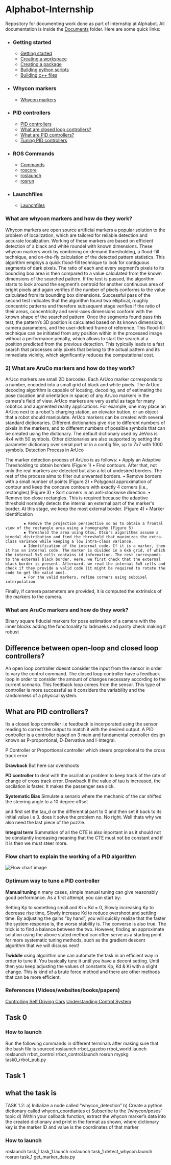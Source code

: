 # Alphabot-Internship
  Repository for documenting work done as part of internship at Alphabot. All documentation is inside the [Documents](https://github.com/amancodeblast/Alphabot-Internship/tree/master/Documents) folder. Here are some quick links:
  - ### Getting started 
    - [Getting started](Documents/Getting%20started.md#getting-started)
    - [Creating a workspace](Documents/Getting%20started.md#creating-a-workspace)
    - [Creating a package](Documents/Getting%20started.md#creating-a-package)
    - [Building python scripts](Documents/Getting%20started.md#building-and-running-python-scripts)
    - [Building c++ files](Documents/Getting%20started.md#building-and-running-c-scripts)
  - ### Whycon markers
    - [Whycon markers](Documents/Whycon%20Markers.md)
  - ### PID controllers
    - [PID controllers](Documents/PID%20Controller.md)
    - [What are closed loop controllers?](Documents/PID%20Controller.md#what-are-closed-loop-controllers)
    - [What are PID controllers?](Documents/PID%20Controller.md#what-are-pid-controllers?)
    - [Tuning PID controllers](Documents/PID%20Controller.md#tuning-pid-controllers)
  - ### ROS Commands
    - [Commands](Documents/Commands.md)
    - [roscore](Documents/Commands.md#roscore)
    - [roslaunch](Documents/Commands.md#roslaunch)
    - [rosrun](Documents/Commands.md#rosrun)
  - ### Launchfiles
    - [Launchfiles](Documents/Launchfiles.md)
 
### What are whycon markers and how do they work?
Whycon markers are open source artificial markers a popular solution to the problem of localization, which are tailored for reliable detection and accurate localization. Working of these markers are based on efficient detection of a black and white roundel with known dimensions. These whycon markers work by combining on-demand thresholding, a flood-fill technique, and on-the-fly calculation of the detected pattern statistics.
This algorithm employs a quick flood-fill technique to look for contiguous segments of dark pixels. The ratio of each and every segment’s pixels to its bounding box area is then compared to a value calculated from the known dimensions of the searched pattern. If the test is passed, the algorithm starts to look around the segment’s centroid for another continuous area of bright pixels and again verifies if the number of pixels conforms to the value calculated from its bounding box dimensions. Successful pass of the second test indicates that the algorithm found two elliptical, roughly concentric patterns and therefore subsequent stage verifies if the ratio of their areas, concentricity and semi-axes dimensions conform with the known shape of the searched pattern. Once the segments found pass this test, the pattern’s 3D position is calculated based on its known dimensions, camera parameters, and the user-defined frame of reference.
This flood-fill technique can be initiated from any position within in the processed image without a performance penalty, which allows to start the search at a position predicted from the previous detection. This typically leads to a fast search that processes only pixels that belong to the actual pattern and its immediate vicinity, which significantly reduces the computational cost.
### 2) What are AruCo markers and how do they work?
ArUco markers are small 2D barcodes. Each ArUco marker corresponds to a number, encoded into a small grid of black and white pixels. The ArUco decoding algorithm is capable of locating, decoding, and of estimating the pose (location and orientation in space) of any ArUco markers in the camera's field of view.
ArUco markers are very useful as tags for many robotics and augmented reality applications. For example, one may place an ArUco next to a robot's charging station, an elevator button, or an object that a robot should manipulate.
ArUco markers can be created with several standard dictionaries. Different dictionaries give rise to different numbers of pixels in the markers, and to different numbers of possible symbols that can be created using the dictionary. The default dictionary used by JeVois is 4x4 with 50 symbols. Other dictionaries are also supported by setting the parameter dictionary over serial port or in a config file, up to 7x7 with 1000 symbols.
Detection Process in ArUco

The marker detection process of ArUco is as follows:
    • Apply an Adaptive Thresholding to obtain borders (Figure 1)
    • Find contours. After that, not only the real markers are detected but also a lot of undesired borders. The rest of the process aims to filter out unwanted borders.
    • Remove borders with a small number of points (Figure 2)
    • Polygonal approximation of contour and keep the concave contours with exactly 4 corners (i.e., rectangles) (Figure 3)
    • Sort corners in an anti-clockwise direction.
    • Remove too close rectangles. This is required because the adaptive threshold normally detects the internal an external part of the marker's border. At this stage, we keep the most external border. (Figure 4)
    • Marker Identification

            ▪ Remove the projection perspective so as to obtain a frontal view of the rectangle area using a homography (Figure 5)
            ▪ Threshold the area using Otsu. Otsu's algorithms assume a bimodal distribution and find the threshold that maximizes the extra-class variance while keeping a low intra-class variance.
            ▪ Identification of the internal code. If it is a marker, then it has an internal code. The marker is divided in a 6x6 grid, of which the internal 5x5 cells contains id information. The rest corresponds to the external black border. Here, we first check that the external black border is present. Afterward, we read the internal 5x5 cells and check if they provide a valid code (it might be required to rotate the code to get the valid one).
            ▪ For the valid markers, refine corners using subpixel interpolation
Finally, if camera parameters are provided, it is computed the extrinsics of the markers to the camera.

### What are AruCo markers and how do they work?
Binary square fiducial markers for pose estimation of a camera with the inner blocks adding the funcitonality to ladmaeks and parity check making it robust


## Difference between open-loop and closed loop controllers?

An open loop controller doesnt consider the input from the sensor in order to vary the control command. The closed loop controller have a feedback loop in order to consider the amount of changes necessary according to the current scenario. This feedback loop comes from the sensor. This type of controller is more successful as it considers the variability and the randomness of a physical system. 


## What are PID controllers?
Its a closed loop controller i.e feedback is incorporated using the sensor reading to correct the output to match it with the desired output. A PID controller is a controller based on 3 main and fundamental controller design known as P-proportional, D-Dervative and I-Integral. 

P Controller or Proportional controller which steers proprotional to the cross track error

**Drawback**
But here car overshoots

**PD controller**
to deal with the oscillation problem to keep track of the rate of change of cross track error. 
Drawback
If the value of tau is increased, the oscilation is faster. It makes the passenger sea sick.

**Systematic Bias**
Simulate a senario where the mechanic of the car shifted the steering angle to a 10 degree offset

and first set the tau_d or the differential part to 0 and then set it back to its initial value i.e 3. does it solve the problem no. No right. Well thats why we also need the last piece of the puzzle.

**Integral term**
Summation of all the CTE is also inportant in as it should not be constantly increasing meaning that the CTE must not be constant and if it is then we must steer more.




### Flow chart to explain the working of a PID algorithm


![Flow chart image](https://github.com/amancodeblast/Alphabot-Internship/blob/master/images/Closed-loop-control-system-with-PID-controller.png)


### Optimum way to tune a PID controller
**Manual tuning**
n many cases, simple manual tuning can give reasonably good performance. As a first attempt, you can start by:

Setting Kp to something small and Ki = Kd = 0,
Slowly increasing Kp to decrease rise time,
Slowly increase Kd to reduce overshoot and settling time.
By adjusting the gains “by hand”, you will quickly realize that the faster the system response is, the worse stability is. The converse is also true. The trick is to find a balance between the two. However, finding an approximate solution using the above stated method can often serve as a starting point for more systematic tuning methods, such as the gradient descent algorithm that we will discuss next!



**Twiddle** 
using algorithm one can automate the task in an efficient way in order to tune it. You basically tune it until you have a decent setting. Until then you keep adjusting the values of constants Kp, Kd & Ki with a slight change. This is kind of a brute force method and there are other methods that can be more efficient. 




### References (Videos/websites/books/papers)
[Controlling Self Driving Cars](https://www.youtube.com/watch?v=4Y7zG48uHRo)
[Understanding Control System](https://www.youtube.com/watch?v=2BwUMk10WqI)



## Task 0 
### How to launch
Run the following commands in different terminals after making sure that the bash file is sourced
roslaunch rrbot_gazebo rrbot_world.launch
roslaunch rrbot_control rrbot_control.launch 
rosrun mypkg task0_rrbot_pub.py

## Task 1

## what the task is 

TASK 1.2:
a) Initialize a node called “whycon_detection”
b) Create a python dictionary called whycon_coordiantes
c) Subscribe to the ‘/whycon/poses’ topic
d) Within your callback function, extract the whycon marker’s data into the created dictionary and print in the format as shown, where dictionary key is the marker ID and value is the coordinates of that marker

### How to launch 
roslaunch task_1 task_1.launch
roslaunch task_1 detect_whycon.launch
rosrun task_1 get_marker_data.py



